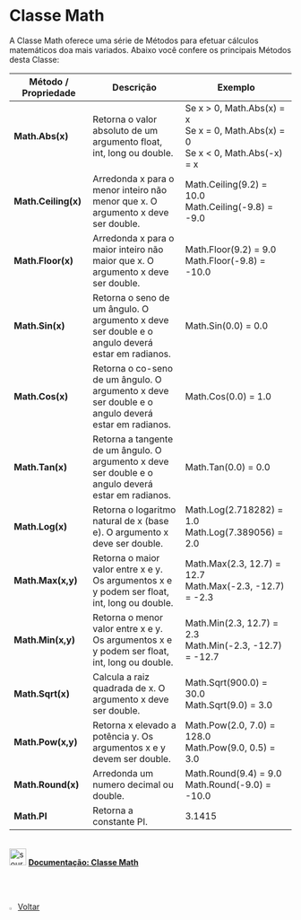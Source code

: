 <h1>Classe Math</h1>

A Classe Math oferece uma série de Métodos para efetuar cálculos matemáticos doa mais variados. Abaixo você confere os principais Métodos desta Classe:

| Método / Propriedade | Descrição                                                | Exemplo                                                  |
| ----------------- | ------------------------------------------------------------ | ------------------------------------------------------------ |
| **Math.Abs(x)** | Retorna o valor absoluto de um argumento float, int, long ou double. | Se x > 0, Math.Abs(x) = x <br />Se x = 0, Math.Abs(x) = 0 <br />Se x < 0, Math.Abs(-x) = x |
| **Math.Ceiling(x)** | Arredonda x para o menor inteiro não menor que x. O argumento x deve ser double. | Math.Ceiling(9.2) = 10.0 <br />Math.Ceiling(-9.8) = -9.0 |
| **Math.Floor(x)** | Arredonda x para o maior inteiro não maior que x. O argumento x deve ser double. | Math.Floor(9.2) = 9.0 <br />Math.Floor(-9.8) = -10.0 |
| **Math.Sin(x)** | Retorna o seno de um ângulo. O argumento x deve ser double e o angulo deverá estar em radianos. | Math.Sin(0.0) = 0.0 |
| **Math.Cos(x)** | Retorna o co-seno de um ângulo. O argumento x deve ser double e o angulo deverá estar em radianos. | Math.Cos(0.0) = 1.0 |
| **Math.Tan(x)** | Retorna a tangente de um ângulo. O argumento x deve ser double e o angulo deverá estar em radianos. | Math.Tan(0.0) = 0.0 |
| **Math.Log(x)** | Retorna o logaritmo natural de x (base e). O argumento x deve ser double. | Math.Log(2.718282) = 1.0 Math.Log(7.389056) = 2.0 |
| **Math.Max(x,y)** | Retorna o maior valor entre x e y. Os argumentos x e y podem ser float, int, long ou double. | Math.Max(2.3, 12.7) = 12.7 <br />Math.Max(-2.3, -12.7) = -2.3 |
| **Math.Min(x,y)** | Retorna o menor valor entre x e y. Os argumentos x e y podem ser float, int, long ou double. | Math.Min(2.3, 12.7) = 2.3 <br />Math.Min(-2.3, -12.7) = -12.7 |
| **Math.Sqrt(x)** | Calcula a raiz quadrada de x. O argumento x deve ser double. | Math.Sqrt(900.0) = 30.0 <br />Math.Sqrt(9.0) = 3.0 |
| **Math.Pow(x,y)** | Retorna x elevado a potência y. Os argumentos x e y devem ser double. | Math.Pow(2.0, 7.0) = 128.0 <br />Math.Pow(9.0, 0.5) = 3.0 |
| **Math.Round(x)** | Arredonda um numero decimal ou double. | Math.Round(9.4) = 9.0 <br />Math.Round(-9.0) = -10.0 |
| **Math.PI** | Retorna a constante PI. | 3.1415 |

<br />

<div align="left"><img src="https://i.imgur.com/DNV9Rxu.png" title="source: imgur.com" width="30px"/> <a href="https://learn.microsoft.com/pt-br/dotnet/api/system.math?view=net-7.0" target="_blank"><b>Documentação: Classe Math</b></a></div>

<br /><br />

<div align="left"><a href="README.md"><img src="https://i.imgur.com/XMgF3gl.png" title="source: imgur.com" width="3%"/>Voltar</a></div>	
